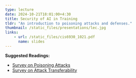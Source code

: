 ```yaml
---
type: lecture
date: 2024-10-21T18:01:00+4:30
title: Security of AI in Training
tldr: "An introduction to poisoning attacks and defenses."
thumbnail: /static_files/presentations/lec.jpg
links:
    - url: /static_files/cis6930_1021.pdf
      name: slides
---
```

**Suggested Readings:**
- [Survey on Poisoning Attacks](https://dl.acm.org/doi/full/10.1145/3551636)
- [Survey on Attack Transferability](https://arxiv.org/abs/2311.11796)
